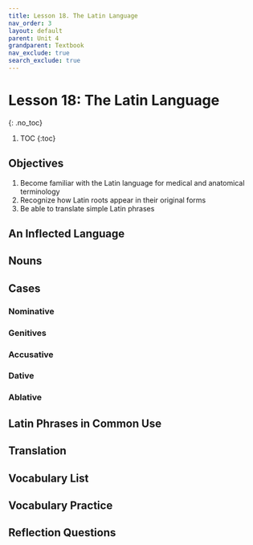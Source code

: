 ```yaml
---
title: Lesson 18. The Latin Language
nav_order: 3
layout: default
parent: Unit 4
grandparent: Textbook
nav_exclude: true
search_exclude: true
---
```


# Lesson 18: The Latin Language 

{: .no_toc}

1. TOC
{:toc}

## Objectives

1. Become familiar with the Latin language for medical and anatomical terminology
2. Recognize how Latin roots appear in their original forms
3. Be able to translate simple Latin phrases

## An Inflected Language

## Nouns

## Cases

### Nominative

### Genitives

### Accusative

### Dative

### Ablative

## Latin Phrases in Common Use

## Translation

## Vocabulary List

## Vocabulary Practice

## Reflection Questions
